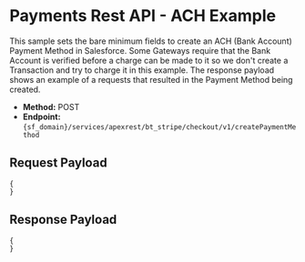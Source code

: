 # Payments Rest API - ACH Example
This sample sets the bare minimum fields to create an ACH (Bank Account) Payment Method in Salesforce. Some Gateways require that the Bank Account is verified before a charge can be made to it so we don't create a Transaction and try to charge it in this example. The response payload shows an example of a requests that resulted in the Payment Method being created.


- **Method:** POST
- **Endpoint:** `{sf_domain}/services/apexrest/bt_stripe/checkout/v1/createPaymentMethod`


## Request Payload
```
{
}
```

## Response Payload
```
{
}
```
